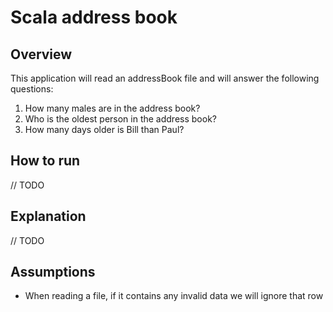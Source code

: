 # Scala address book

## Overview

This application will read an addressBook file and will answer the following questions:

1. How many males are in the address book?
2. Who is the oldest person in the address book?
3. How many days older is Bill than Paul?


## How to run

// TODO

## Explanation

// TODO

## Assumptions

- When reading a file, if it contains any invalid data we will ignore that row
